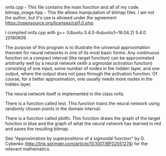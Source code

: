 nnfa.cpp - This file contains the main function and all of my code.
bitmap_image.hpp - This file allows manipulation of bitmap files. I am not the author, but it's use is allowed under the agreement https://opensource.org/licenses/cpl1.0.php.

I compiled nnfa.cpp with g++ (Ubuntu 5.4.0-6ubuntu1~16.04.2) 5.4.0 20160609.

The purpose of this program is to illustrate the universal approximation theorem for neural networks in one of its most basic forms: Any continuous function on a compact interval (the target function) can be approximated arbitrarily well by a neural network (with a sigmoidal activation function) consisting of one input, some number of nodes in the hidden layer, and one output, where the output does not pass through the activation function. Of course, for a better approximation, one usually needs more nodes in the hidden layer.

The neural network itself is implemented in the class nnfa.

There is a function called test. This function trains the neural network using randomly chosen points in the domain interval.

There is a function called plotfn. This function draws the graph of the target function in blue and the graph of what the neural network has learned in red and saves the resulting bitmap.

See "Approximation by superpositions of a sigmoidal function" by G. Cybenko (http://link.springer.com/article/10.1007/BF02551274) for the relevant mathematics.
